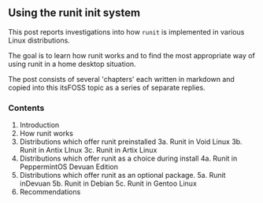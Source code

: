 ## Using the runit init system ##

This post reports investigations into how `runit` is implemented in various 
Linux distributions.

The goal is to learn how runit works and to find the most appropriate way of 
using runit in a home desktop situation.

The post consists of several 'chapters' each written in markdown and copied into 
this itsFOSS topic as a series of separate replies.

### Contents ###
 1. Introduction
 2. How runit works
 3. Distributions which offer runit preinstalled
  3a. Runit in Void Linux
  3b. Runit in Antix LInux
  3c. Runit in Artix Linux
 4. Distributions which offer runit as a choice during install
  4a. Runit in PeppermintOS Devuan Edition
 5. Distributions which offer runit as an optional package.
  5a. Runit inDevuan
  5b. Runit in Debian
  5c. Runit in Gentoo Linux
 6. Recommendations

